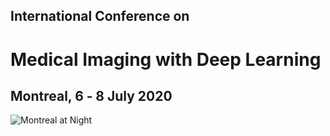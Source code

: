 <h2 class="midl">International Conference on</h2>
<h1 class="midl">Medical&nbsp;Imaging with Deep&nbsp;Learning</h1>
<h2 class="centered">Montreal, 6 ‑ 8 July 2020</h2>

<p class="primary-photo centered">
    <img alt="Montreal at Night" src="/images/montreal-at-night.jpg">
</p>
